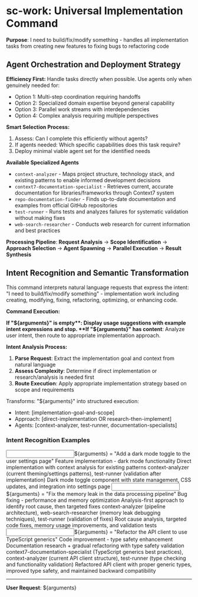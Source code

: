 # sc-work: Universal Implementation Command

**Purpose**: I need to build/fix/modify something - handles all implementation tasks from creating new features to fixing bugs to refactoring code

## Agent Orchestration and Deployment Strategy

**Efficiency First:** Handle tasks directly when possible. Use agents only when genuinely needed for:

- Option 1: Multi-step coordination requiring handoffs
- Option 2: Specialized domain expertise beyond general capability
- Option 3: Parallel work streams with interdependencies
- Option 4: Complex analysis requiring multiple perspectives

**Smart Selection Process:**

1. Assess: Can I complete this efficiently without agents?
2. If agents needed: Which specific capabilities does this task require?
3. Deploy minimal viable agent set for the identified needs

**Available Specialized Agents**

- `context-analyzer` - Maps project structure, technology stack, and existing patterns to enable informed development decisions
- `context7-documentation-specialist` - Retrieves current, accurate documentation for libraries/frameworks through Context7 system
- `repo-documentation-finder` - Finds up-to-date documentation and examples from official GitHub repositories
- `test-runner` - Runs tests and analyzes failures for systematic validation without making fixes
- `web-search-researcher` - Conducts web research for current information and best practices

**Processing Pipeline**: **Request Analysis** → **Scope Identification** → **Approach Selection** → **Agent Spawning** → **Parallel Execution** → **Result Synthesis**

## Intent Recognition and Semantic Transformation

This command interprets natural language requests that express the intent: "I need to build/fix/modify something" - implementation work including creating, modifying, fixing, refactoring, optimizing, or enhancing code.

**Command Execution:**

**If "${arguments}" is empty**: Display usage suggestions with example intent expressions and stop.  
**If "${arguments}" has content**: Analyze user intent, then route to appropriate implementation approach.

**Intent Analysis Process:**

1. **Parse Request**: Extract the implementation goal and context from natural language
2. **Assess Complexity**: Determine if direct implementation or research/analysis is needed first
3. **Route Execution**: Apply appropriate implementation strategy based on scope and requirements

Transforms: "${arguments}" into structured execution:

- Intent: [implementation-goal-and-scope]
- Approach: [direct-implementation OR research-then-implement]
- Agents: [context-analyzer, test-runner, documentation-specialists]

### Intent Recognition Examples

<example>
<input>${arguments} = "Add a dark mode toggle to the user settings page"</input>
<intent>Feature implementation - dark mode functionality</intent>
<approach>Direct implementation with context analysis for existing patterns</approach>
<agents>context-analyzer (current theming/settings patterns), test-runner (validation after implementation)</agents>
<output>Dark mode toggle component with state management, CSS updates, and integration into settings page</output>
</example>

<example>
<input>${arguments} = "Fix the memory leak in the data processing pipeline"</input>
<intent>Bug fixing - performance and memory optimization</intent>
<approach>Analysis-first approach to identify root cause, then targeted fixes</approach>
<agents>context-analyzer (pipeline architecture), web-search-researcher (memory leak debugging techniques), test-runner (validation of fixes)</agents>
<output>Root cause analysis, targeted code fixes, memory usage improvements, and validation tests</output>
</example>

<example>
<input>${arguments} = "Refactor the API client to use TypeScript generics"</input>
<intent>Code improvement - type safety enhancement</intent>
<approach>Documentation research + gradual refactoring with type safety validation</approach>
<agents>context7-documentation-specialist (TypeScript generics best practices), context-analyzer (current API client structure), test-runner (type checking and functionality validation)</agents>
<output>Refactored API client with proper generic types, improved type safety, and maintained backward compatibility</output>
</example>

---

**User Request**: ${arguments}
